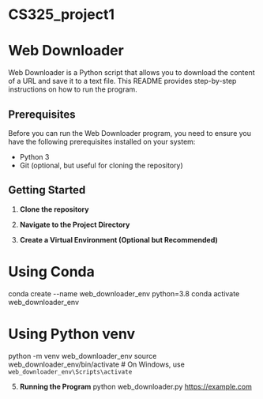 # CS325_project1

# Web Downloader
Web Downloader is a Python script that allows you to download the content of a URL and save it to a text file. This README provides step-by-step instructions on how to run the program.

## Prerequisites
Before you can run the Web Downloader program, you need to ensure you have the following prerequisites installed on your system:

- Python 3
- Git (optional, but useful for cloning the repository)

## Getting Started

1. **Clone the repository**

2. **Navigate to the Project Directory**

3. **Create a Virtual Environment (Optional but Recommended)**
# Using Conda
  conda create --name web_downloader_env python=3.8
  conda activate web_downloader_env

# Using Python venv
  python -m venv web_downloader_env
  source web_downloader_env/bin/activate  # On Windows, use `web_downloader_env\Scripts\activate`
   
5. **Running the Program**
   python web_downloader.py https://example.com

